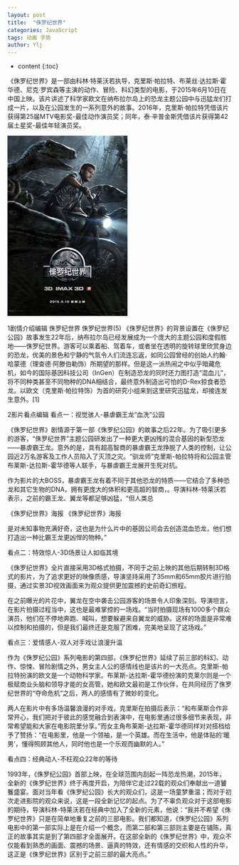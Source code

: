 ```yaml
---
layout: post
title:  "侏罗纪世界"
categories: JavaScript
tags: 动画 手势
author: Ylj
---
```


* content
{:toc}

《侏罗纪世界》是一部由科林·特莱沃若执导，克里斯·帕拉特、布莱丝·达拉斯·霍华德、尼克·罗宾森等主演的动作、冒险、科幻类型的电影，于2015年6月10日在中国上映。该片讲述了科学家欧文在纳布拉尔岛上的恐龙主题公园中与迅猛龙们打成一片，以及在公园发生的一系列意外的故事。2016年，克里斯·帕拉特凭借该片获得第25届MTV电影奖-最佳动作演员奖；同年，泰·辛普金斯凭借该片获得第42届土星奖-最佳年轻演员奖。

![image](https://github.com/double-digit/double-digit.github.io/raw/master/2.jpg)




1剧情介绍编辑
侏罗纪世界
侏罗纪世界(5)
《侏罗纪世界》的背景设置在《侏罗纪公园》故事发生22年后，纳布拉尔岛已经发展成为一个庞大的主题公园和度假胜地——侏罗纪世界。游客可以乘着船、驾着车，或者坐在透明的旋转球里欣赏身边的恐龙，优美的景色和宁静的气氛令人们流连忘返，如同公园曾经的创始人约翰·哈蒙德（理查德·阿滕伯勒饰）所期望的那样。但是这一派热闹之中似乎暗藏危机，如今的国际基因科技公司（InGen）在制造恐龙的同时还力图打造“混血儿”，将不同种类甚至不同物种的DNA相结合，最终意外制造出可怕的D-Rex掠食者恐龙。以欧文（克里斯·帕拉特饰）为首的研究小组来到这里研究迅猛龙，却接连发生意外。[1]

2影片看点编辑
看点一：视觉骇人-暴虐霸王龙“血洗”公园

《侏罗纪世界》剧情源于第一部《侏罗纪公园》的故事之后22年。为了吸引更多的游客，“侏罗纪世界”主题公园研发出了一种更大更凶残的混合基因的新型恐龙——暴虐霸王龙。意外的是，具有超高智商的暴虐霸王龙挣脱了人类的控制，让公园近2万名游客及工作人员陷入了灭顶之灾。“驯龙师”克里斯-帕拉特将和公园主管布莱斯-达拉斯-霍华德等人联手，与暴虐霸王龙展开生死对抗。

作为影片的大BOSS，暴虐霸王龙有着不同于其他恐龙的特质——它结合了多种恐龙和其它生物的DNA，拥有更庞大的体积和更高超的智商，。导演科林-特莱沃若表示，之前的霸王龙、翼龙等都足够凶猛，“但人类总

《侏罗纪世界》海报
《侏罗纪世界》海报

是对未知事物充满好奇，这也是为什么片中的基因公司会去创造混血恐龙，他们想打造出一种比霸王龙更凶悍的物种。”

看点二：特效惊人-3D场景让人如临其境

《侏罗纪世界》全片直接采用3D格式拍摄，不同于之前上映的其他后期转制3D格式的影片，为了追求更好的映像质感，导演坚持采用了35mm和65mm胶片进行拍摄，通过实景3D视效画面来为观众提供更加震撼的史前奇幻旅程。

在之前曝光的片花中，翼龙在空中袭击公园游客的场景令人印象深刻。导演坦言，在影片拍摄过程当中，这也是最难掌控的一场戏。“当时拍摄现场有1000多个群众演员，他们在不停地奔跑、喊叫，想要躲避来自翼龙的威胁。这样的场面是非常难以控制和拍摄的，但是我们最终还是克服了困难，完美地呈现了这场戏。”

看点三：爱情感人-双人对手戏让浪漫升温

作为《侏罗纪公园》系列电影的第四部，《侏罗纪世界》延续了前三部的科幻、动作、惊悚、冒险剧情之外，男女主人公的感情线也是该片的一大亮点。克里斯-帕拉特扮演的欧文是一个动物科学家。布莱斯-达拉斯-霍华德扮演的克莱尔则是一个极赋商业头脑和领导才能的女高管，她和欧文最初是工作伙伴，在共同经历了侏罗纪世界的“夺命危机”之后，两人的感情有了微妙的变化。

两人在影片中有多场温馨浪漫的对手戏，克里斯在拍摄后表示：“和布莱斯合作非常开心，我们把对于彼此的感觉融合到表演中，在电影里通过很多细节来表现，非常希望能和大家在电影院里分享。”而女主角布莱斯-达拉斯-霍华德同样对对搭档给予了赞扬：“在电影里，他是一个领袖，是一个英雄。而在生活中，他是体贴的‘暖男’，懂得照顾其他人，同时他也是一个乐观而幽默的人。”

看点四：经典动人-不枉观众22年的等待

1993年，《侏罗纪公园》首部上映，在全球范围内刮起一阵恐龙热潮，2015年，全新的《侏罗纪世界》终于再度开启，为陪伴它走过22载的观众们奉献出一道饕餮盛宴。面对当年看《侏罗纪公园》长大的观众们，这是一场童梦重温；而对于初次走进影院的观众来说，这是一段全新记忆的起点。为了不辜负观众对于这部电影的期待，导演科林-特莱沃若在经典中加入了全新的元素，他说：“我并不希望《侏罗纪世界》只是在简单地重复之前的三部电影。我们都知道，《侏罗纪公园》系列电影中的第一部实际上是在介绍一个概念，而第二部和第三部则主要是在铺陈，真正的故事其实是到了第四部才全面展开。在这部全新的《侏罗纪世界》中，观众不仅能看到熟悉的画面、震撼的场景、逼真的特效，还有情感的交织和人性的升华，这正是《侏罗纪世界》区别于之前三部的最大亮点。”



